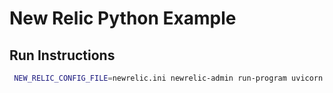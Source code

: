 # New Relic Python Example

## Run Instructions

```bash
 NEW_RELIC_CONFIG_FILE=newrelic.ini newrelic-admin run-program uvicorn main:app --reload  
```
